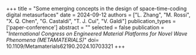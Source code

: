 +++
title = "Some emerging concepts in the design of space-time-coding digital metasurfaces"
date = 2024-09-12
authors = ["L. Zhang", "M. Rossi", "X. Q. Chen", "G. Castaldi", "T. J. Cui", "V. Galdi"]
publication_types = ['paper-conference']
abstract = ""
selected = false
publication = "*International Congress on Engineered Material Platforms for Novel Wave Phenomena (METAMATERIALS)*"
doi= 10.1109/Metamaterials62190.2024.10703321
+++
